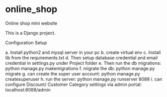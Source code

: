 # online_shop
Online shop mini website

This is a Django project.

Configuration Setup

a. Install python2 and mysql server in your pc
b. create virtual env
c. Install lib from the requirements.txt
d. Then setup database credential and email credential in settings.py under Project folder
e. Then run the db migrations: python manage.py makemigrations
f. migrate the db: python manage.py migrate
g. can create the super user account: python manage.py createsuperuser
h. run the server: python manage.py runserver 8088
i. can configure Discount/ Customer Category settings via admin portal: localhost:8088/admin

